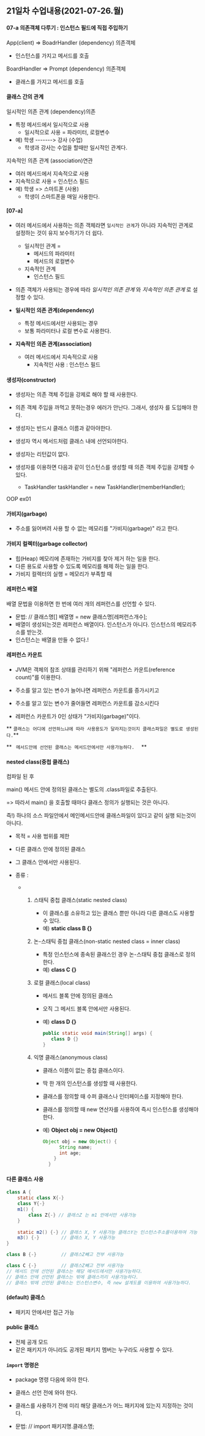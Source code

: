 ## 21일차 수업내용(2021-07-26.월)

#### 07-a 의존객체 다루기 : 인스턴스 필드에 직접 주입하기

App(client)  => BoadrHandler (dependency) 의존객체

- 인스턴스를 가지고 메서드를 호출

BoardHandler => Prompt (dependency) 의존객체

- 클래스를 가지고 메서드를 호출



#### 클래스 간의 관계

일시적인 의존 관계 (dependency)의존

- 특정 메서드에서 일시적으로 사용
  - 일시적으로 사용 = 파라미터, 로컬변수
- 예) 학생 -------> 강사 (수업)
  - 학생과 강사는 수업을 할때만 일시적인 관계다.

지속적인 의존 관계 (association)연관

- 여러 메서드에서 지속적으로 사용
- 지속적으로 사용 = 인스턴스 필드
- 예) 학생 => 스마트폰 (사용)
  - 학생이 스마트폰을 매일 사용한다.

#### [07-a]

- 여러 메서드에서 사용하는 의존 객체라면 ` 일시적인 관계 `가 아니라 지속적인 관계로 설정하는 것이 유지 보수하기가 더 쉽다.
  - 일시적인 관계 =
    - 메서드의 파라미터
    - 메서드의 로컬변수
  - 지속적인 관계
    - 인스턴스 필드
- 의존 객체가 사용되는 경우에 따라 *일시적인 의존 관계*  와 *지속적인 의존 관계*  로 설정할 수 있다.

- **일시적인 의존 관계(dependency)**
  - 특정 메서드에서만 사용되는 경우
  - 보통 파라미터나 로컬 변수로 사용한다.
- **지속적인 의존 관계(association)** 
  - 여러 메서드에서 지속적으로 사용
    - 지속적인 사용 : 인스턴스 필드 



#### **생성자(constructor)**

- 생성자는 의존 객체 주입을 강제로 해야 할 때 사용한다.

- 의존 객체 주입을 까먹고 못하는경우 에러가 안난다. 그래서, 생성자 를 도입해야 한다.

- 생성자는 반드시 클래스 이름과 같아야한다.
- 생성자 역시 메서드처럼 클래스 내에 선언되야한다.
- 생성자는 리턴값이 없다.
- 생성자를 이용하면 다음과 같이 인스턴스를 생성할 때 의존 객체 주입을 강제할 수 있다.
  - TaskHandler taskHandler = new TaskHandler(memberHandler);



OOP ex01 

#### 가비지(garbage)

- 주소를 잃어버려 사용 할 수 없는 메모리를 "가비지(garbage)" 라고 한다.

#### 가비지 컬렉터(garbage collector)

- 힙(Heap) 메모리에 존재하는 가비지를 찾아 제거 하는 일을 한다.
- 다른 용도로 사용할 수 있도록 메모리를 해제 하는 일을 한다.
- 가비지 컬렉터의 실행 =  메모리가 부족할 때



#### 레퍼런스 배열

배열 문법을 이용하면 한 번에 여러 개의 레퍼런스를 선언할 수 있다.

- 문법:
      //     클래스명[] 배열명 = new 클래스명[레퍼런스개수];
- 배열이 생성되는것은 레퍼런스 배열이다. 인스턴스가 아니다. 인스턴스의 메모리주소를 받는것.
- 인스턴스는 배열을 만들 수 없다.!

#### 레퍼런스 카운트

- JVM은 객체의 참조 상태를 관리하기 위해 "레퍼런스 카운트(reference count)"를 이용한다.

- 주소를 알고 있는 변수가 늘어나면 레퍼런스 카운트를 증가시키고
- 주소를 알고 있는 변수가 줄어들면 레퍼런스 카운트를 감소시킨다
- 레퍼런스 카운트가 0인 상태가 "가비지(garbage)"이다.



** `` 클래스는 어디에 선언하느냐에 따라 사용용도가 달라지는것이지 클래스파일은 별도로 생성된다. ``** 

** `  메서드안에 선언된 클래스는 메서드안에서만 사용가능하다.   ` **  



#### nested class(중첩 클래스)

컴파일 된 후 

main() 메서드 안에 정의된 클래스는 별도의 .class파일로 추출된다.

=> 따라서 main() 을 호출할 때마다 클래스 정의가 실행되는 것은 아니다. 

즉!) 하나의 소스 파일안에서 메인메서드안에 클래스파일이 있다고 같이 실행 되는것이 아니다.

- 목적 = 사용 범위를 제한

- 다른 클래스 안에 정의된 클래스

- 그 클래스 안에서만 사용된다.

- 종류 :

  - 1) 스태틱 중첩 클래스(static nested class)

       - 이 클래스를 소유하고 있는 클래스 뿐만 아니라 다른 클래스도 사용할 수 있다.
       - 예)  **static class B {}**

    2) 논-스태틱 중첩 클래스(non-static nested class = inner class)

       - 특정 인스턴스에 종속된 클래스인 경우 논-스태틱 중첩 클래스로 정의한다.
       - 예) **class C {}**

    3) 로컬 클래스(local class)

       - 메서드 블록 안에 정의된 클래스

       - 오직 그 메서드 블록 안에서만 사용된다.

       - 예)  **class D {}** 

         ```java
         public static void main(String[] args) {
         	class D {} 
         }
         ```

         

    4) 익명 클래스(anonymous class)

       - 클래스 이름이 없는 중첩 클래스이다.

       - 딱 한 개의 인스턴스를 생성할 때 사용한다.

       - 클래스를 정의할 때 수퍼 클래스나 인터페이스를 지정해야 한다.

       - 클래스를 정의할 때 new 연산자를 사용하여 즉시 인스턴스를 생성해야 한다.

       - 예)  **Object obj = new Object()**

         ```java
         Object obj = new Object() {
               String name;
               int age;
             }
           }
         ```



#### 다른 클래스 사용

``` java
class A {
    static class X{-}
    class Y{-}
    m1() {
        class Z{-} // 클래스Z 는 m1 안에서만 사용가능
    }
    
    static m2() {-} // 클래스 X, Y 사용가능 클래스Y는 인스턴스주소를이용하여 가능 
    m3() {-}		// 클래스 X, Y 사용가능
}

class B {-}			// 클래스Z빼고 전부 사용가능

class C {-}			// 클래스Z빼고 전부 사용가능
// 메서드 안에 선언된 클래스는 해당 메서드에서만 사용가능하다. 
// 클래스 안에 선언된 클래스는 밖에 클래스끼리 사용가능하다.
// 클래스 밖에 선언된 클래스는 인스턴스변수, 즉 new 설계도를 이용하여 사용가능하다.


```



#### (default) 클래스

- 패키지 안에서만 접근 가능

#### public  클래스

- 전체 공개 모드
- 같은 패키지가 아니라도 공개된 패키지 멤버는 누구라도 사용할 수 있다.



#### ` import ` 명령은 

- package 명령 다음에 와야 한다.

- 클래스 선언 전에 와야 한다. 
- 클래스를 사용하기 전에 미리 해당 클래스가 어느 패키지에 있는지 지정하는 것이다.
- 문법:
      //      import 패키지명.클래스명;